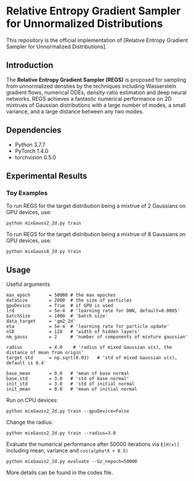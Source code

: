 # Relative Entropy Gradient Sampler for Unnormalized Distributions

This repository is the official implementation of [Relative Entropy Gradient Sampler for Unnormalized Distributions].

## Introduction
The **Relative Entropy Gradient Sampler (REGS)** is proposed for sampling from unnormalized densties by the techniques including Wasserstein gradient flows, numerical ODEs,  density-ratio estimation and deep neural networks. REGS achieves a fantastic numerical performance on 2D mixtrues of Gaussian distributions with a large number of modes, a small variance, and a large distance between any two modes.

## Dependencies
* Python 3.7.7
* PyTorch 1.4.0
* torchvision 0.5.0

## Experimental Results

### Toy Examples

To run REGS for the target distribution being a mixtrue of 2 Gaussians on GPU devices, use:

```
python mixGauss2_2d.py train
```

To run REGS for the target distribution being a mixtrue of 8 Gaussians on GPU devices, use:

```
python mixGauss8_2d.py train
```

## Usage

Useful arguments

	max_epoch 		= 50000 # the max epoches
	dataSize 		= 2000  # the size of particles
	gpuDevice   	= True  # if GPU is used
	lrd         	= 5e-4  # 'learning rate for DNN, default=0.0005'
	batchSize		= 1000  # 'batch size'
	data_target 	= 'gm2_2d'
	eta				= 5e-4  # 'learning rate for particle update'
	nlD          	= 128   # 'width of hidden layers'
	nm_gauss		= 2     # 'number of components of mixture gaussian'

	radius			= 4.0    # 'radius of mixed Gaussian u(x), the distance of mean from origin'
	target_std		= np.sqrt(0.03)   # 'std of mixed Gaussian u(x), default is 0.4'

	base_mean		= 0.0 	# 'mean of base normal
	base_std		= 3.0   # 'std of base normal'
	init_std 		= 3.0   # 'std of initial normal
	init_mean 		= 0.0   # 'mean of initial normal

Run on CPU devices:

```
python mixGauss2_2d.py train --gpuDevice=False
```

Change the radius:

```
python mixGauss2_2d.py train --radius=3.0
```

Evaluate the numerical performance after 50000 iterations via `E[H(x)]` including mean, variance and `cos(alpha*X + 0.5)`

```
python mixGauss2_2d.py evaluate --Gz_nepoch=50000
```

More details can be found in the codes file.